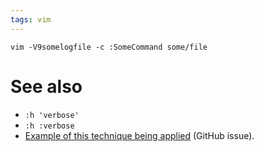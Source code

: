 ```yaml
---
tags: vim
---
```


```
vim -V9somelogfile -c :SomeCommand some/file
```

# See also

* `:h 'verbose'`
* `:h :verbose`
* [Example of this technique being applied](https://github.com/wincent/wincent/issues/15) (GitHub issue).
